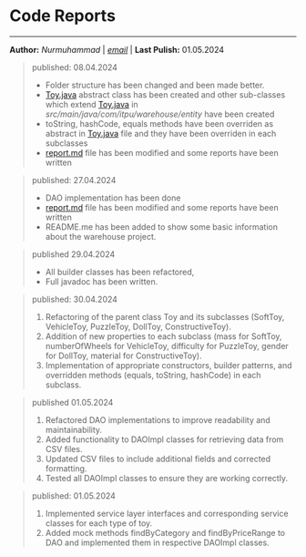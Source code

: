 # Code Reports

---

**Author:** _Nurmuhammad_ | _[email](Nurmuhammad_Mamurjonov@student.itpu.uz "Nurmuhammad's email")_ |
**Last Pulish:** 01.05.2024

> published: 08.04.2024
>
> - Folder structure has been changed and been made better.
> - [Toy.java](src/main/java/com/itpu/warehouse/Main.java) abstract class has been created and other sub-classes which extend [Toy.java](src/main/java/com/itpu/warehouse/Main.java "Path to Toy.java file") in _src/main/java/com/itpu/warehouse/entity_ have been created
> - toString, hashCode, equals methods have been overriden as abstract in [Toy.java](src/main/java/com/itpu/warehouse/Main.java "Path to Toy.java file") file and they have been overriden in each subclasses
> - [report.md](./report.md "Path to the report.md file") file has been modified and some reports have been written

> published: 27.04.2024
>
> - DAO implementation has been done
> - [report.md](./report.md "Path to the report.md file") file has been modified and some reports have been written
> - README.me has been added to show some basic information about the warehouse project.

> published 29.04.2024
>
> - All builder classes has been refactored,
> - Full javadoc has been written.

> published: 30.04.2024
>
> 1. Refactoring of the parent class Toy and its subclasses (SoftToy, VehicleToy, PuzzleToy, DollToy, ConstructiveToy).
> 1. Addition of new properties to each subclass (mass for SoftToy, numberOfWheels for VehicleToy, difficulty for PuzzleToy, gender for DollToy, material for ConstructiveToy).
> 1. Implementation of appropriate constructors, builder patterns, and overridden methods (equals, toString, hashCode) in each subclass.

> published 01.05.2024
>
> 1. Refactored DAO implementations to improve readability and maintainability.
> 1. Added functionality to DAOImpl classes for retrieving data from CSV files.
> 1. Updated CSV files to include additional fields and corrected formatting.
> 1. Tested all DAOImpl classes to ensure they are working correctly.

> published: 01.05.2024
>
> 1. Implemented service layer interfaces and corresponding service classes for each type of toy.
> 1. Added mock methods findByCategory and findByPriceRange to DAO and implemented them in respective DAOImpl classes.

